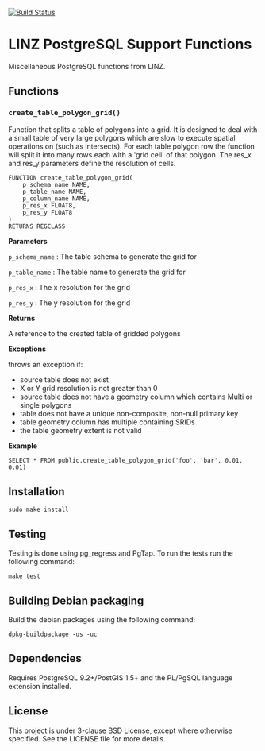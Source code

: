 [![Build Status](https://travis-ci.org/linz/linz-postgresql-functions.svg?branch=master)](https://travis-ci.org/linz/linz-postgresql-functions)

LINZ PostgreSQL Support Functions
========================

Miscellaneous PostgreSQL functions from LINZ.

Functions
---------

### `create_table_polygon_grid()` ###

Function that splits a table of polygons into a grid. It is designed to deal with
a small table of very large polygons which are slow to execute spatial operations
on (such as intersects). For each table polygon row the function will split it
into many rows each with a 'grid cell' of that polygon. The res_x and res_y
parameters define the resolution of cells.

	FUNCTION create_table_polygon_grid(
		p_schema_name NAME,
		p_table_name NAME,
		p_column_name NAME,
		p_res_x FLOAT8,
		p_res_y FLOAT8
	)
	RETURNS REGCLASS

**Parameters**

`p_schema_name`
: The table schema to generate the grid for

`p_table_name`
: The table name to generate the grid for

`p_res_x`
: The x resolution for the grid

`p_res_y`
: The y resolution for the grid

**Returns**

A reference to the created table of gridded polygons

**Exceptions**

throws an exception if:

- source table does not exist
- X or Y grid resolution is not greater than 0
- source table does not have a geometry column which contains Multi or single polygons
- table does not have a unique non-composite, non-null primary key
- table geometry column has multiple containing SRIDs
- the table geometry extent is not valid


**Example**

    SELECT * FROM public.create_table_polygon_grid('foo', 'bar', 0.01, 0.01)

Installation
------------

    sudo make install

Testing
-------

Testing is done using pg_regress and PgTap. To run the tests run the following command:

	make test

Building Debian packaging
--------------------------

Build the debian packages using the following command:

    dpkg-buildpackage -us -uc


Dependencies
------------

Requires PostgreSQL 9.2+/PostGIS 1.5+ and the PL/PgSQL language extension installed.

License
---------------------
This project is under 3-clause BSD License, except where otherwise specified.
See the LICENSE file for more details.

